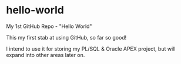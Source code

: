 # hello-world

My 1st GitHub Repo - "Hello World"

This my first stab at using GitHub, so far so good!

I intend to use it for storing my PL/SQL & Oracle APEX project, but will expand into other areas
later on.
